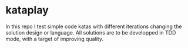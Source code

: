 # kataplay
In this repo I test simple code katas with different iterations changing the 
solution design or language.
All solutions are to be developped in TDD mode, with a target of improving quality.
